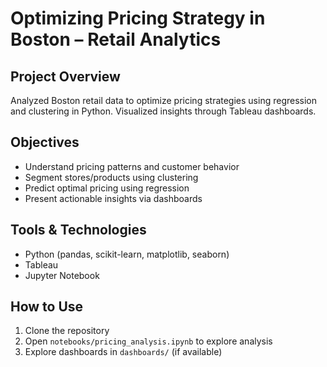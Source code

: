 # Optimizing Pricing Strategy in Boston – Retail Analytics

## Project Overview
Analyzed Boston retail data to optimize pricing strategies using regression and clustering in Python. Visualized insights through Tableau dashboards.

## Objectives
- Understand pricing patterns and customer behavior
- Segment stores/products using clustering
- Predict optimal pricing using regression
- Present actionable insights via dashboards

## Tools & Technologies
- Python (pandas, scikit-learn, matplotlib, seaborn)
- Tableau
- Jupyter Notebook

## How to Use
1. Clone the repository
2. Open `notebooks/pricing_analysis.ipynb` to explore analysis
3. Explore dashboards in `dashboards/` (if available)
